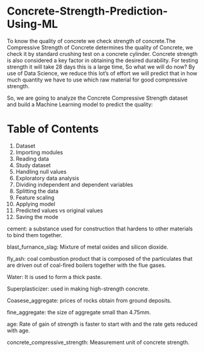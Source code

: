 # Concrete-Strength-Prediction-Using-ML

To know the quality of concrete we check strength of concrete.The Compressive Strength of Concrete determines the quality of Concrete, we check it by standard crushing test on a concrete cylinder. Concrete strength is also considered a key factor in obtaining the desired durability. For testing strength it will take 28 days this is a large time, So what we will do now? By use of Data Science, we reduce this lot’s of effort we will predict that in how much quantity we have to use which raw material for good compressive strength.

So, we are going to analyze the Concrete Compressive Strength dataset and build a Machine Learning model to predict the quality:
# Table of Contents
1. Dataset
2. Importing modules
3. Reading data
3. Study dataset
4. Handling null values
5. Exploratory data analysis
6. Dividing independent and dependent variables
7. Splitting the data
8. Feature scaling
9. Applying model
10. Predicted values vs original values
11. Saving the mode

cement: a substance used for construction that hardens to other materials to bind them together.

blast_furnance_slag: Mixture of metal oxides and silicon dioxide.

fly_ash: coal combustion product that is composed of the particulates that are driven out of coal-fired boilers together with the flue gases.

Water: It is used to form a thick paste.

Superplasticizer:  used in making high-strength concrete.

Coasese_aggregate: prices of rocks obtain from ground deposits. 

fine_aggregate: the size of aggregate small than 4.75mm.

age: Rate of gain of strength is faster to start with and the rate gets reduced with age.

concrete_compressive_strength: Measurement unit of concrete strength.
